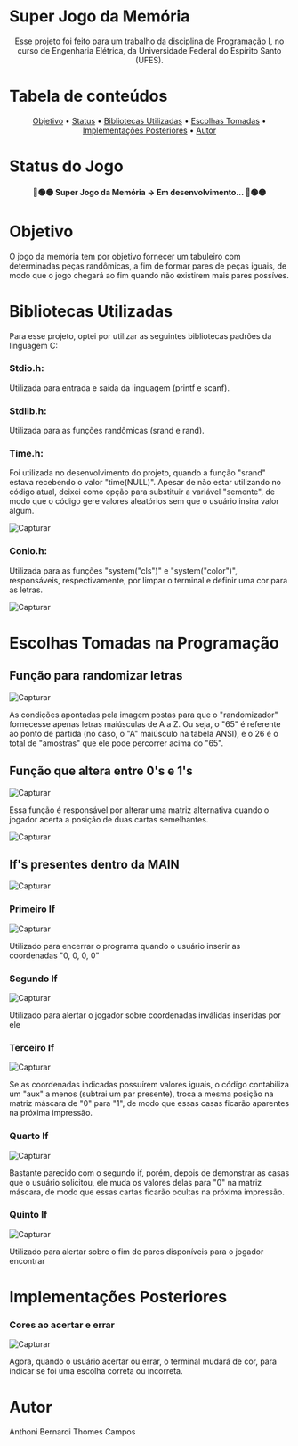 # Super Jogo da Memória
<!-- <h1 align="center">Super Jogo da Memória</h1> -->

<p align="center">Esse projeto foi feito para um trabalho da disciplina de Programação I, no curso de Engenharia Elétrica, da Universidade Federal do Espírito Santo (UFES).</p>

Tabela de conteúdos
=================
<p align="center">
 <a href="#objetivo">Objetivo</a> •
 <a href="#status-do-jogo">Status</a> • 
 <a href="#bibliotecas-utilizadas">Bibliotecas Utilizadas</a> • 
 <a href="#escolhas-tomadas-na-programação">Escolhas Tomadas</a> •
 <a href="#implementações-posteriores">Implementações Posteriores</a> • 
 <a href="#autor">Autor</a>
</p>

# Status do Jogo
<h4 align="center"> 
	🔴🟢🟡  Super Jogo da Memória -> Em desenvolvimento...  🔴🟢🟡
</h4>

# Objetivo
O jogo da memória tem por objetivo fornecer um tabuleiro com determinadas peças randômicas, a fim de formar pares de peças iguais, de modo que o jogo chegará ao fim quando não existirem mais pares possíves.

# Bibliotecas Utilizadas
Para esse projeto, optei por utilizar as seguintes bibliotecas padrões da linguagem C:

### Stdio.h:
Utilizada para entrada e saída da linguagem (printf e scanf).

### Stdlib.h:
Utilizada para as funções randômicas (srand e rand).

### Time.h:
Foi utilizada no desenvolvimento do projeto, quando a função "srand" estava recebendo o valor "time(NULL)". Apesar de não estar utilizando no código atual, deixei como opção para substituir a variável "semente", de modo que o código gere valores aleatórios sem que o usuário insira valor algum.

![Capturar](https://user-images.githubusercontent.com/119754605/212426798-f26be41a-f7ce-46ea-9735-fb82856b4595.PNG)

### Conio.h:

Utilizada para as funções "system("cls")" e "system("color")", responsáveis, respectivamente, por limpar o terminal e definir uma cor para as letras.

![Capturar](https://user-images.githubusercontent.com/119754605/212427251-8831c0c8-35e2-4664-bc1a-c39a27cb617d.PNG)

# Escolhas Tomadas na Programação

## Função para randomizar letras

![Capturar](https://user-images.githubusercontent.com/119754605/212426798-f26be41a-f7ce-46ea-9735-fb82856b4595.PNG)

As condições apontadas pela imagem postas para que o "randomizador" fornecesse apenas letras maiúsculas de A a Z. Ou seja, o "65" é referente ao ponto de partida (no caso, o "A" maiúsculo na tabela ANSI), e o 26 é o total de "amostras" que ele pode percorrer acima do "65".

## Função que altera entre 0's e 1's

![Capturar](https://user-images.githubusercontent.com/119754605/212427726-0221cf87-c3f3-495d-8e70-97dbbf50633b.PNG)

Essa função é responsável por alterar uma matriz alternativa quando o jogador acerta a posição de duas cartas semelhantes.

![Capturar](https://user-images.githubusercontent.com/119754605/212427891-d4383d03-0977-40a3-9758-3a4eb6e34d84.PNG)

## If's presentes dentro da MAIN

![Capturar](https://user-images.githubusercontent.com/119754605/212428133-4e69bc95-3cfd-450a-8f67-25ac77dd8563.PNG)

### Primeiro If

![Capturar](https://user-images.githubusercontent.com/119754605/212429363-47795815-0054-4935-8bb4-ad779fd49cca.PNG)


Utilizado para encerrar o programa quando o usuário inserir as coordenadas "0, 0, 0, 0"

### Segundo If

![Capturar](https://user-images.githubusercontent.com/119754605/212429842-5c0515f9-50dc-41bc-92c4-3402c35769fd.PNG)

Utilizado para alertar o jogador sobre coordenadas inválidas inseridas por ele

### Terceiro If

![Capturar](https://user-images.githubusercontent.com/119754605/212429578-c33662d7-c155-4707-b1c5-3e682dbce2fa.PNG)

Se as coordenadas indicadas possuírem valores iguais, o código contabiliza um "aux" a menos (subtrai um par presente), troca a mesma posição na matriz máscara de "0" para "1", de modo que essas casas ficarão aparentes na próxima impressão.

### Quarto If

![Capturar](https://user-images.githubusercontent.com/119754605/212429658-83fbec9a-bc14-401a-8c2d-cd5b42864b48.PNG)

Bastante parecido com o segundo if, porém, depois de demonstrar as casas que o usuário solicitou, ele muda os valores delas para "0" na matriz máscara, de modo que essas cartas ficarão ocultas na próxima impressão.

### Quinto If

![Capturar](https://user-images.githubusercontent.com/119754605/212430253-007ce609-f4aa-4182-9b00-01cd7378334f.PNG)


Utilizado para alertar sobre o fim de pares disponíveis para o jogador encontrar

# Implementações Posteriores

### Cores ao acertar e errar

![Capturar](https://user-images.githubusercontent.com/119754605/213035087-81f1db98-54d9-4105-a625-52db03fdb0c5.PNG)

Agora, quando o usuário acertar ou errar, o terminal mudará de cor, para indicar se foi uma escolha correta ou incorreta.

# Autor 
Anthoni Bernardi Thomes Campos 